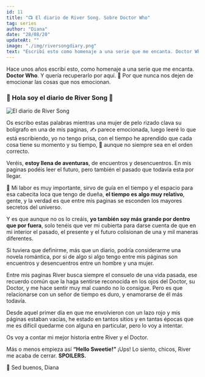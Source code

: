 ```yaml
---
id: 11
title: "📺 El diario de River Song. Sobre Doctor Who"
tag: series
author: "Diana"
date: "28/08/20"
updateAt: ""
image: "./img/riversongdiary.png"
text: "Escribí esto como homenaje a una serie que me encanta. Doctor Who. Y quería recuperarlo por aquí."
---
```


Hace unos años escribí esto, como homenaje a una serie que me encanta. **Doctor Who**. Y quería recuperarlo por aquí.
🥂 Por que nunca nos dejen de emocionar las cosas que nos emocionan.

### 👋 Hola soy el diario de **River Song** 📘

![El diario de River Song](../img/riversongdiary2.jpg)

Os escribo estas palabras mientras una mujer de pelo rizado clava su bolígrafo en una de mis paginas, ✍️ parece emocionada, luego leeré lo que está escribiendo, yo no tengo prisa, con el tiempo he aprendido que cada cosa tiene su momento y su tiempo, 📆 aunque no siempre sea en el orden correcto.

Veréis, **estoy llena de aventuras**, de encuentros y desencuentros. En mis paginas podéis leer el futuro, pero también el pasado que todavía esta por llegar.

🧭 Mi labor es muy importante, sirvo de guía en el tiempo y el espacio para esa cabecita loca que tengo de dueña, **el tiempo es algo muy relativo**, gente, y la verdad es que entre mis paginas se esconden los mayores secretos del universo.

Y es que aunque no os lo creáis, **yo también soy más grande por dentro que por fuera**, solo tenéis que ver mi cubierta para darse cuenta de que en mi interior el pasado, el presente y el futuro colisionan de una y mil maneras diferentes.

Si tuviera que definirme, más que un diario, podría considerarme una novela romántica, por si de algo si algo tengo entre mis páginas son encuentros y desencuentros entre un hombre y una mujer.

Entre mis paginas River busca siempre el consuelo de una vida pasada, ese recuerdo común que la haga sentirse reconocida en los ojos del Doctor, su Doctor, y me hace sentir muy mal cuando no lo consigue. Pero es que relacionarse con un señor de tiempo es duro, y enamorarse de él más todavía.

Desde aquel primer día en que me envolvieron con un lazo rojo y mis páginas estaban vacías, he estado en tantos sitios y en tantas épocas que me es difícil quedarme con alguna en particular, pero lo voy a intentar.

Os voy a contar mi mejor historia entre River y el Doctor.

Más o menos empieza así **“Hello Sweetie!”** ¡Ups! Lo siento, chicos, River me acaba de cerrar. **SPOILERS.**

👋 Sed buenos, Diana
